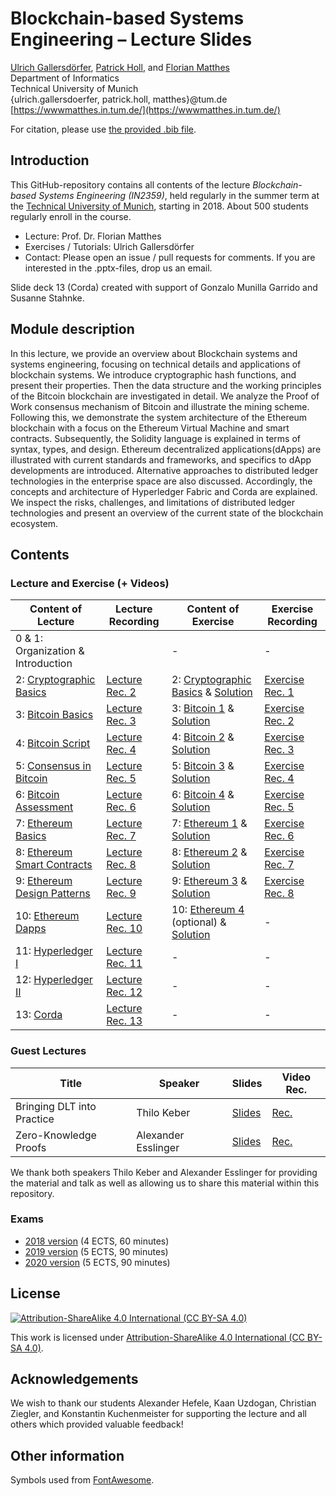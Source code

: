 # Blockchain-based Systems Engineering – Lecture Slides
[Ulrich Gallersdörfer](https://ulig.io/research), [Patrick Holl](https://wwwmatthes.in.tum.de/pages/ocm83pu8nbkc/Patrick-Holl), and [Florian Matthes](https://wwwmatthes.in.tum.de/pages/88bkmvw6y7gx/Prof.-Dr.-Florian-Matthes) <br>
Department of Informatics <br>
Technical University of Munich <br>
{ulrich.gallersdoerfer, patrick.holl, matthes}@tum.de <br>
[https://wwwmatthes.in.tum.de/](https://wwwmatthes.in.tum.de/)

For citation, please use [the provided .bib file](references.bib).

## Introduction

This GitHub-repository contains all contents of the lecture _Blockchain-based Systems Engineering (IN2359)_, held regularly in the summer term at the [Technical University of Munich](https://www.tum.de), starting in 2018. About 500 students regularly enroll in the course. 

- Lecture: Prof. Dr. Florian Matthes
- Exercises / Tutorials: Ulrich Gallersdörfer
- Contact: Please open an issue / pull requests for comments. If you are interested in the .pptx-files, drop us an email. 

Slide deck 13 (Corda) created with support of Gonzalo Munilla Garrido and Susanne Stahnke.

## Module description
In this lecture, we provide an overview about Blockchain systems and systems engineering, focusing on technical details and applications of blockchain systems. We introduce cryptographic hash functions, and present their properties. Then the data structure and the working principles of the Bitcoin blockchain are investigated in detail. We analyze the Proof of Work consensus mechanism of Bitcoin and illustrate the mining scheme. Following this, we demonstrate the system architecture of the Ethereum blockchain with a focus on the Ethereum Virtual Machine and smart contracts. Subsequently, the Solidity language is explained in terms of syntax, types, and design. Ethereum decentralized applications(dApps) are illustrated with current standards and frameworks, and specifics to dApp developments are introduced. Alternative approaches to distributed ledger technologies in the enterprise space are also discussed. Accordingly, the concepts and architecture of Hyperledger Fabric and Corda are explained. We inspect the risks, challenges, and limitations of distributed ledger technologies and present an overview of the current state of the blockchain ecosystem.

## Contents

### Lecture and Exercise (+ Videos)

| Content of Lecture                                                            | Lecture Recording           | Content of Exercise                                                                           | Exercise Recording           |
|-------------------------------------------------------------------------------|-----------------------------|-----------------------------------------------------------------------------------------------|------------------------------|
| 0 & 1: Organization & Introduction                                            |                             | -                                                                                            | -                           |
| 2: [Cryptographic Basics](slides/02_Cryptographic_Basics.pdf)          | [Lecture Rec. 2](https://www.youtube.com/watch?v=3xt4HCXhj2M) | 2: [Cryptographic Basics](exercises/ex1.pdf) & [Solution](exercises/ex1_sol.pdf)     | [Exercise Rec. 1](https://youtu.be/J05SCM90rWk) |
| 3: [Bitcoin Basics](slides/03_Bitcoin_Basics.pdf)                      | [Lecture Rec. 3](https://www.youtube.com/watch?v=G8pxSaa4GTo) | 3: [Bitcoin 1](exercises/ex2.pdf) & [Solution](exercises/ex2_sol.pdf)                | [Exercise Rec. 2](https://youtu.be/S92FMcJ507o) |
| 4: [Bitcoin Script](slides/04_Bitcoin_Script.pdf)                      | [Lecture Rec. 4](https://youtu.be/ywg9dQH21Yo) | 4: [Bitcoin 2](exercises/ex3.pdf) & [Solution](exercises/ex3_sol.pdf)                | [Exercise Rec. 3](https://youtu.be/RsDqwdsbKiE) |
| 5: [Consensus in Bitcoin](slides/05_Consensus_in_Bitcoin.pdf)         | [Lecture Rec. 5](https://www.youtube.com/watch?v=0f-tw7RcCrI) | 5: [Bitcoin 3](exercises/ex4.pdf) & [Solution](exercises/ex4_sol.pdf)                | [Exercise Rec. 4](https://youtu.be/6BfPFGomtJA) |
| 6: [Bitcoin Assessment](slides/06_Bitcoin_Assessment.pdf)              | [Lecture Rec. 6](https://www.youtube.com/watch?v=2ot5ms2--8g) | 6: [Bitcoin 4](exercises/ex5.pdf) & [Solution](exercises/ex5_sol.pdf)                | [Exercise Rec. 5](https://youtu.be/ksxxssLXh-k) |
| 7: [Ethereum Basics](slides/07_Ethereum_Basics.pdf)                    | [Lecture Rec. 7](https://www.youtube.com/watch?v=piglsv8Guq8) | 7: [Ethereum 1](exercises/ex6.pdf) & [Solution](exercises/ex6_sol.pdf)               | [Exercise Rec. 6](https://youtu.be/KT_zD92A1Rs) |
| 8: [Ethereum Smart Contracts](slides/08_Ethereum_Smart_Contracts.pdf) | [Lecture Rec. 8](https://www.youtube.com/watch?v=-ToWLHGdl84) | 8: [Ethereum 2](exercises/ex7.pdf) & [Solution](exercises/ex7_sol.pdf)               | [Exercise Rec. 7](https://youtu.be/SmR668Wh2XA) |
| 9: [Ethereum Design Patterns](slides/09_Ethereum_Design_Patterns.pdf) | [Lecture Rec. 9](https://www.youtube.com/watch?v=AVJfRUgnZLM) | 9: [Ethereum 3](exercises/ex8.pdf) & [Solution](exercises/ex8_sol.pdf)               | [Exercise Rec. 8](https://youtu.be/ddrftGKK8fI) |
| 10: [Ethereum Dapps](slides/10_Ethereum_dApps.pdf)                     | [Lecture Rec. 10](https://www.youtube.com/watch?v=mPlBTMBdRQI) | 10: [Ethereum 4](exercises/ex9.pdf) (optional) & [Solution](exercises/ex9_sol.pdf) | - |
| 11: [Hyperledger I](slides/11_Hyperledger_I.pdf)                       | [Lecture Rec. 11](https://www.youtube.com/watch?v=oOKwTVPijd4&t=589s) | -                                                                                            | -                           |
| 12: [Hyperledger II](slides/12_Hyperledger_II.pdf)                     | [Lecture Rec. 12](https://www.youtube.com/watch?v=RQMWjZuXV-k) | -                                                                                            | -                           |
| 13: [Corda](slides/13_Corda.pdf)                                        | [Lecture Rec. 13](https://www.youtube.com/watch?v=Yw3HIAdtO_4) | -                                                                                            | -                           |


### Guest Lectures
| Title                      | Speaker             | Slides | Video Rec. |
|----------------------------|---------------------|--------|-----------------|
| Bringing DLT into Practice | Thilo Keber         | [Slides](slides/GuestLecture1.pdf)       |   [Rec.](https://www.youtube.com/watch?v=IAGEBu9C6i0) |
| Zero-Knowledge Proofs      | Alexander Esslinger | [Slides](slides/GuestLecture2.pdf)        |  [Rec.](https://www.youtube.com/watch?v=id2dzUCSvrI) |

We thank both speakers Thilo Keber and Alexander Esslinger for providing the material and talk as well as allowing us to share this material within this repository.

### Exams

- [2018 version](exams/exam18.pdf) (4 ECTS, 60 minutes)
- [2019 version](exams/exam19.pdf) (5 ECTS, 90 minutes)
- [2020 version](exams/exam20.pdf) (5 ECTS, 90 minutes)


## License
[![Attribution-ShareAlike 4.0 International (CC BY-SA 4.0)](https://licensebuttons.net/l/by-sa/4.0/88x31.png)](https://creativecommons.org/licenses/by-sa/4.0/)

This work is licensed under [Attribution-ShareAlike 4.0 International (CC BY-SA 4.0)](https://creativecommons.org/licenses/by-sa/4.0/). 

## Acknowledgements
We wish to thank our students Alexander Hefele, Kaan Uzdogan, Christian Ziegler, and Konstantin Kuchenmeister for supporting the lecture and all others which provided valuable feedback!


## Other information
Symbols used from [FontAwesome](https://fontawesome.com/).